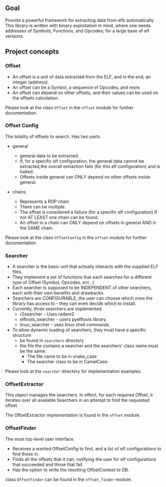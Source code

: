 ##  Goal
Provide a powerful framework for extracting data from elfs automatically.
This library is written with binary exploitation in mind, where one needs addresses of Symbols, Functions, and Opcodes; for a large base of elf versions.

## Project concepts

### Offset
- An offset is a unit of data extracted from the ELF, and in the end, an integer (address).
- An offset can be a Symbol, a sequence of Opcodes, and more.
- An offset can depend on other offsets, and their values can be used on the offsets calculation.

Please look at the class `Offset` in the `offset` module for further documentation.

### Offset Config
The totality of offsets to search.
Has two parts
- general
  - general data to be extracted.
  - If, for a specific elf configuration, the general data cannot be extracted,the overall extraction fails (for this elf configuration) and is halted.
  - Offsets inside general can ONLY depend on other offsets inside general.
  
- chains
  - Represents a ROP chain
  - There can be multiple.
  - The offset is considered a failure (for a specific elf configuration) if not AT LEAST one chain can be found.
  - An offset in a chain can ONLY depend on offsets in general AND in the SAME chain.

Please look at the class `OffsetConfig` in the `offset` module for further documentation

### Searcher
- A searcher is the basic unit that actually interacts with the supplied ELF files.
- They implement a set of functions that each searches for a different type of Offset (Symbol, Opcodes, ect...)
- Each searcher is supposed to be INDEPENDENT of other searchers, each with their own benefits and drawbacks.
- Searchers are CONFIGURABLE, the user can choose which ones the library has access to - they can even decide which to install.
- Currently, three searchers are implemented
  - r2searcher - Uses radare2
  - elftools_searcher - users pyelftools library.
  - linux_searcher - uses linux shell commands.
- To allow dynamic loading of searchers, they must have a specific structure
  - be found in `searchers` directory
  - the file the contains a searcher and the searchers' class name must be the same. 
    - The file name to be in snake_case
    - The searcher class to be in CamelCase.

Please look at the `searcher` directory for implementation examples.

### OffsetExtractor
This object manages the searchers.
In effect, for each required Offset, it iterates over all available Searchers in an attempt to find the requested offset.

The OffsetExtractor implementation is found in the `offset` module.

### OffsetFinder
The most top-level user interface.

- Receives a wanted OffsetConfig to find, and a list of elf configurations to find those in.
- Finds all the offsets that it can, notifying the user for elf configurations that succeeded and those that fail.
- Has the option to write the resulting OffsetContext to DB.

class `OffsetFinder` can be found in the `offset_finder` module. 
